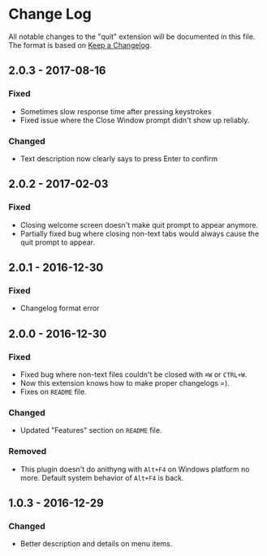 # Change Log
All notable changes to the "quit" extension will be documented in this file.
The format is based on [Keep a Changelog](http://keepachangelog.com/).

## 2.0.3 - 2017-08-16
### Fixed
- Sometimes slow response time after pressing keystrokes
- Fixed issue where the Close Window prompt didn't show up reliably.
### Changed
- Text description now clearly says to press Enter to confirm

## 2.0.2 - 2017-02-03
### Fixed
- Closing welcome screen doesn't make quit prompt to appear anymore.
- Partially fixed bug where closing non-text tabs would always cause the quit prompt to appear.

## 2.0.1 - 2016-12-30
### Fixed
- Changelog format error

## 2.0.0 - 2016-12-30
### Fixed
- Fixed bug where non-text files couldn't be closed with `⌘W` or `CTRL+W`.
- Now this extension knows how to make proper changelogs =).
- Fixes on `README` file.

### Changed
- Updated "Features" section on `README` file.

### Removed
- This plugin doesn't do anithyng with `Alt+F4` on Windows platform no more. Default system behavior of `Alt+F4` is back.

## 1.0.3 - 2016-12-29
### Changed
- Better description and details on menu items.
